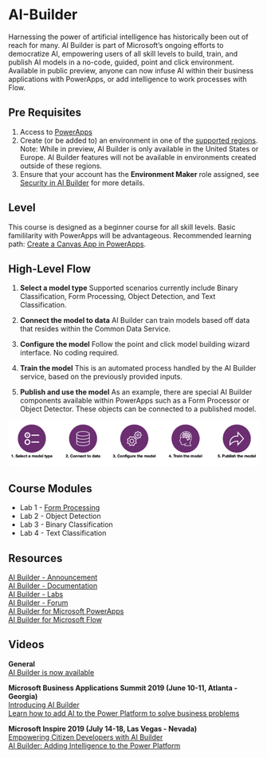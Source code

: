 # AI-Builder
Harnessing the power of artificial intelligence has historically been out of reach for many. AI Builder is part of Microsoft’s ongoing efforts to democratize AI, empowering users of all skill levels to build, train, and publish AI models in a no-code, guided, point and click environment. Available in public preview, anyone can now infuse AI within their business applications with PowerApps, or add intelligence to work processes with Flow.

## Pre Requisites
1. Access to [PowerApps](https://powerapps.microsoft.com/en-us/)
2. Create (or be added to) an environment in one of the [supported regions](https://docs.microsoft.com/en-us/ai-builder/administer#supported-regions). Note: While in preview, AI Builder is only available in the United States or Europe. AI Builder features will not be available in environments created outside of these regions.
3. Ensure that your account has the **Environment Maker** role assigned, see [Security in AI Builder](https://docs.microsoft.com/en-us/ai-builder/security) for more details.

## Level
This course is designed as a beginner course for all skill levels. Basic famililarity with PowerApps will be advantageous. Recommended learning path: [Create a Canvas App in PowerApps](https://docs.microsoft.com/en-us/learn/paths/create-powerapps/).

## High-Level Flow
1. **Select a model type**
Supported scenarios currently include Binary Classification, Form Processing, Object Detection, and Text Classification.

2. **Connect the model to data**
AI Builder can train models based off data that resides within the Common Data Service.

3. **Configure the model**
Follow the point and click model building wizard interface. No coding required.

4. **Train the model**
This is an automated process handled by the AI Builder service, based on the previously provided inputs.

5. **Publish and use the model**
As an example, there are special AI Builder components available within PowerApps such as a Form Processor or Object Detector. These objects can be connected to a published model.

![alt text](images/ai_builder_flow.png "AI Builder Process Flow")

## Course Modules
* Lab 1 - [Form Processing](labs/lab-form-processing.md)
* Lab 2 - Object Detection
* Lab 3 - Binary Classification
* Lab 4 - Text Classification

## Resources
[AI Builder - Announcement](https://powerapps.microsoft.com/en-us/blog/introducing-ai-builder-for-powerplatform/)  
[AI Builder - Documentation](https://docs.microsoft.com/en-us/ai-builder/overview)  
[AI Builder - Labs](https://aka.ms/ai-builder-labs)  
[AI Builder - Forum](https://powerusers.microsoft.com/t5/forums/filteredbylabelpage/board-id/PowerAppsForum1/label-name/ai%20builder)  
[AI Builder for Microsoft PowerApps](https://aka.ms/PowerApps_AIBuilder)  
[AI Builder for Microsoft Flow](https://aka.ms/Flow_AIBuilder)  

## Videos
**General**  
[AI Builder is now available](https://www.youtube.com/watch?v=WSWmn7WM3i4)  

**Microsoft Business Applications Summit 2019 (June 10-11, Atlanta - Georgia)**  
[Introducing AI Builder](https://www.youtube.com/watch?v=JOt_mXqVxFI)  
[Learn how to add AI to the Power Platform to solve business problems](https://www.youtube.com/watch?v=E1be_J1qxro) 

**Microsoft Inspire 2019 (July 14-18, Las Vegas - Nevada)**  
[Empowering Citizen Developers with AI Builder](https://www.youtube.com/watch?v=IA8aRy_WM4s)  
[AI Builder: Adding Intelligence to the Power Platform](https://myinspire.microsoft.com/sessions/546b0ac7-a254-45a6-b322-6720d23f9a56)